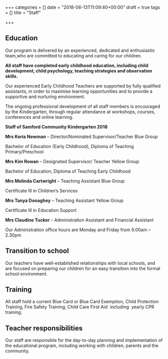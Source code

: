 +++
categories = []
date = "2018-06-13T11:09:40+00:00"
draft = true
tags = []
title = "Staff"

+++
## Education

Our program is delivered by an experienced, dedicated and enthusiastic team,who are committed to educating and caring for our children.

**All staff have completed early childhood education, including child development, child psychology, teaching strategies and observation skills.**

Our experienced Early Childhood Teachers are supported by fully qualified assistants, in order to maximise learning opportunities and to provide a supportive and nurturing environment.

The ongoing professional development of all staff members is encouraged by the Kindergarten, through regular attendance at workshops, courses, conferences and online learning.

**Staff of Samford Community Kindergarten 2018**

**Mrs Keria Newman** – Director/Nominated Supervisor/Teacher Blue Group

Bachelor of Education (Early Childhood), Diploma of Teaching Primary/Preschool

**Mrs Kim Rowan** – Designated Supervisor/ Teacher Yellow Group

Bachelor of Education, Diploma of Teaching Early Childhood

**Mrs Melinda Cartwright** – Teaching Assistant Blue Group

Certificate III in Children’s Services

**Mrs Tanya Donaghey** – Teaching Assistant Yellow Group

Certificate III in Education Support

**Mrs Claudine Tucker** – Administration Assistant and Financial Assistant

Our Administration office hours are Monday and Friday from 9.00am – 2.30pm

## Transition to school

Our teachers have well-established relationships with local schools, and are focused on preparing our children for an easy transition into the formal school environment.

## Training

All staff hold a current Blue Card or Blue Card Exemption, Child Protection Training, Fire Safety Training, Child Care First Aid  including  yearly CPR training.

## Teacher responsibilities

Our staff are responsible for the day-to-day planning and implementation of the educational program, including working with children, parents and the community.
